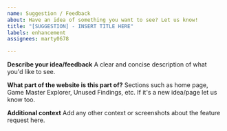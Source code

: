 ```yaml
---
name: Suggestion / Feedback
about: Have an idea of something you want to see? Let us know!
title: "[SUGGESTION] - INSERT TITLE HERE"
labels: enhancement
assignees: marty0678

---
```


**Describe your idea/feedback**
A clear and concise description of what you'd like to see.

**What part of the website is this part of?**
Sections such as home page, Game Master Explorer, Unused Findings, etc. If it's a new idea/page let us know too.

**Additional context**
Add any other context or screenshots about the feature request here.
